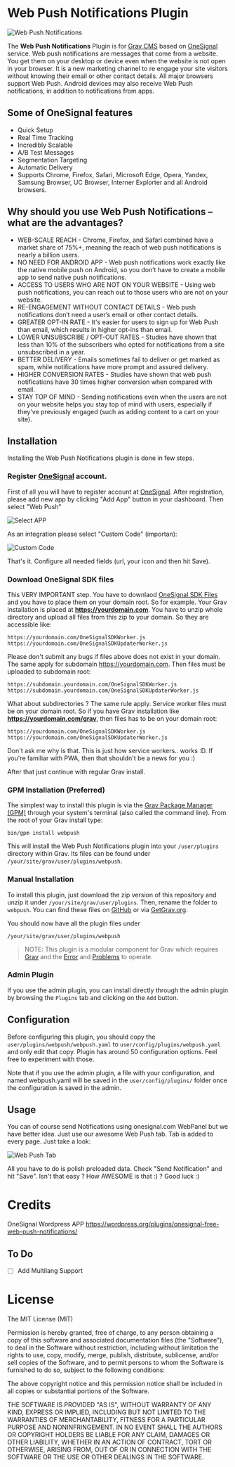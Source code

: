 # Web Push Notifications Plugin

![Web Push Notifications](readme.png)


The **Web Push Notifications** Plugin is for [Grav CMS](http://github.com/getgrav/grav) based on [OneSignal](http://onesignal.com) service. Web push notifications are messages that come from a website. You get them on your desktop or device even when the website is not open in your browser. It is a new marketing channel to re engage your site visitors without knowing their email or other contact details. All major browsers support Web Push. Android devices may also receive Web Push notifications, in addition to notifications from apps.

## Some of OneSignal features
* Quick Setup
* Real Time Tracking
* Incredibly Scalable
* A/B Test Messages
* Segmentation Targeting
* Automatic Delivery
* Supports Chrome, Firefox, Safari, Microsoft Edge, Opera, Yandex, Samsung Browser, UC Browser, Interner Explorter and all Android browsers.

## Why should you use Web Push Notifications – what are the advantages?
* WEB-SCALE REACH - Chrome, Firefox, and Safari combined have a market share of 75%+, meaning the reach of web push notifications is nearly a billion users.
* NO NEED FOR ANDROID APP - Web push notifications work exactly like the native mobile push on Android, so you don’t have to create a mobile app to send native push notifications.
* ACCESS TO USERS WHO ARE NOT ON YOUR WEBSITE - Using web push notifications, you can reach out to those users who are not on your website.
* RE-ENGAGEMENT WITHOUT CONTACT DETAILS - Web push notifications don’t need a user’s email or other contact details.
* GREATER OPT-IN RATE - It's easier for users to sign up for Web Push than email, which results in higher opt-ins than email.
* LOWER UNSUBSCRIBE / OPT-OUT RATES - Studies have shown that less than 10% of the subscribers who opted for notifications from a site unsubscribed in a year.
* BETTER DELIVERY - Emails sometimes fail to deliver or get marked as spam, while notifications have more prompt and assured delivery.
* HIGHER CONVERSION RATES - Studies have shown that web push notifications have 30 times higher conversion when compared with email.
* STAY TOP OF MIND - Sending notifications even when the users are not on your website helps you stay top of mind with users, especially if they've previously engaged (such as adding content to a cart on your site).

## Installation

Installing the Web Push Notifications plugin is done in few steps. 

### Register [OneSignal](http://onesignal.com) account.

First of all you will have to register account at [OneSignal](http://onesignal.com). After registration, please add new app by clicking "Add App" button in your dashboard. Then select "Web Push"

![Select APP](select_app.png)

As an integration please select "Custom Code" (importan):

![Custom Code](custom_code.png)

That's it. Configure all needed fields (url, your icon and then hit Save).

### Download OneSignal SDK files

This VERY IMPORTANT step. You have to downlaod [OneSignal SDK Files](https://github.com/OneSignal/OneSignal-Website-SDK/releases/download/https-integration-files/OneSignal-Web-SDK-HTTPS-Integration-Files.zip) and you have to place them on your domain root. So for example. Your Grav installation is placed at **https://yourdomain.com**. You have to unzip whole directory and upload all files from this zip to your domain. So they are accessible like:

    https://yourdomain.com/OneSignalSDKWorker.js
    https://yourdomain.com/OneSignalSDKUpdaterWorker.js

Please don't submit any bugs if files above does not exist in your domain. The same apply for subdomain https://yourdomain.com. Then files must be uploaded to subdomain root:

    https://subdomain.yourdomain.com/OneSignalSDKWorker.js
    https://subdomain.yourdomain.com/OneSignalSDKUpdaterWorker.js

What about subdirectories ? The same rule apply. Service worker files must be on your domain root. So if you have Grav installation like **https://yourdomain.com/grav**, then files has to be on your domain root: 

    https://yourdomain.com/OneSignalSDKWorker.js
    https://yourdomain.com/OneSignalSDKUpdaterWorker.js

Don't ask me why is that. This is just how service workers.. works :D. If you're familiar with PWA, then that shouldn't be a news for you :)

After that just continue with regular Grav install. 


### GPM Installation (Preferred)

The simplest way to install this plugin is via the [Grav Package Manager (GPM)](http://learn.getgrav.org/advanced/grav-gpm) through your system's terminal (also called the command line).  From the root of your Grav install type:

    bin/gpm install webpush

This will install the Web Push Notifications plugin into your `/user/plugins` directory within Grav. Its files can be found under `/your/site/grav/user/plugins/webpush`.

### Manual Installation

To install this plugin, just download the zip version of this repository and unzip it under `/your/site/grav/user/plugins`. Then, rename the folder to `webpush`. You can find these files on [GitHub](https://github.com/devlom/grav-plugin-webpush) or via [GetGrav.org](http://getgrav.org/downloads/plugins#extras).

You should now have all the plugin files under

    /your/site/grav/user/plugins/webpush
	
> NOTE: This plugin is a modular component for Grav which requires [Grav](http://github.com/getgrav/grav) and the [Error](https://github.com/getgrav/grav-plugin-error) and [Problems](https://github.com/getgrav/grav-plugin-problems) to operate.

### Admin Plugin

If you use the admin plugin, you can install directly through the admin plugin by browsing the `Plugins` tab and clicking on the `Add` button.

## Configuration
Before configuring this plugin, you should copy the `user/plugins/webpush/webpush.yaml` to `user/config/plugins/webpush.yaml` and only edit that copy. Plugin has around 50 configuration options. Feel free to experiment with those. 

Note that if you use the admin plugin, a file with your configuration, and named webpush.yaml will be saved in the `user/config/plugins/` folder once the configuration is saved in the admin.

## Usage
You can of course send Notifications using onesignal.com WebPanel but we have better idea. Just use our awesome Web Push tab. Tab is added to every page. Just take a look: 

![Web Push Tab](webpush_tab.png)

All you have to do is polish preloaded data. Check "Send Notification" and hit "Save". Isn't that easy ? How AWESOME is that :) ? Good luck :)

Credits
========================

OneSignal Wordpress APP
https://wordpress.org/plugins/onesignal-free-web-push-notifications/

## To Do

- [ ] Add Multilang Support

License
========================

The MIT License (MIT)

Permission is hereby granted, free of charge, to any person obtaining a copy
of this software and associated documentation files (the "Software"), to deal
in the Software without restriction, including without limitation the rights
to use, copy, modify, merge, publish, distribute, sublicense, and/or sell
copies of the Software, and to permit persons to whom the Software is
furnished to do so, subject to the following conditions:

The above copyright notice and this permission notice shall be included in
all copies or substantial portions of the Software.

THE SOFTWARE IS PROVIDED "AS IS", WITHOUT WARRANTY OF ANY KIND, EXPRESS OR
IMPLIED, INCLUDING BUT NOT LIMITED TO THE WARRANTIES OF MERCHANTABILITY,
FITNESS FOR A PARTICULAR PURPOSE AND NONINFRINGEMENT. IN NO EVENT SHALL THE
AUTHORS OR COPYRIGHT HOLDERS BE LIABLE FOR ANY CLAIM, DAMAGES OR OTHER
LIABILITY, WHETHER IN AN ACTION OF CONTRACT, TORT OR OTHERWISE, ARISING FROM,
OUT OF OR IN CONNECTION WITH THE SOFTWARE OR THE USE OR OTHER DEALINGS IN
THE SOFTWARE.

